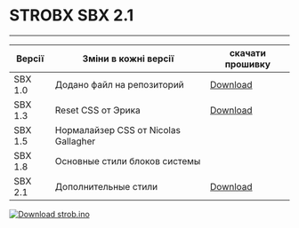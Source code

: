 # STROBX SBX 2.1
---
Версії  | Зміни в кожні версії | скачати прошивку
----------------|----------------------|-----------
SBX 1.0   | Додано файл на репозиторий| [Download](http://webdesign.ru.net)
SBX 1.3   | Reset CSS от Эрика | [Download](https://github.com/Vasya3966/Strob/blob/c6b9964ca12f54e94b55f9ccfd23012c4f24a5db/strob.ino)
SBX 1.5   | Нормалайзер CSS от Nicolas Gallagher |
SBX 1.8   | Основные стили блоков системы |
SBX 2.1   | Дополнительные стили | [Download](strob.ino)

[![Download strob.ino](https://img.shields.io/badge/Download-strob.ino-blue)](strob.ino)

